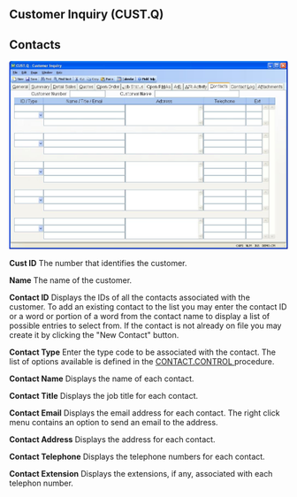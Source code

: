 ##  Customer Inquiry (CUST.Q)

<PageHeader />

##  Contacts

![](./CUST-Q-10.jpg)

**Cust ID** The number that identifies the customer.  
  
**Name** The name of the customer.  
  
**Contact ID** Displays the IDs of all the contacts associated with the
customer. To add an existing contact to the list you may enter the contact ID
or a word or portion of a word from the contact name to display a list of
possible entries to select from. If the contact is not already on file you may
create it by clicking the "New Contact" button.  
  
**Contact Type** Enter the type code to be associated with the contact. The list of options available is defined in the [ CONTACT.CONTROL ](../../../../AP-OVERVIEW/AP-ENTRY/CONTACT-CONTROL/README.md) procedure.   
  
**Contact Name** Displays the name of each contact.  
  
**Contact Title** Displays the job title for each contact.  
  
**Contact Email** Displays the email address for each contact. The right click
menu contains an option to send an email to the address.  
  
**Contact Address** Displays the address for each contact.  
  
**Contact Telephone** Displays the telephone numbers for each contact.  
  
**Contact Extension** Displays the extensions, if any, associated with each
telephon number.  
  
  
<badge text= "Version 8.10.57" vertical="middle" />

<PageFooter />